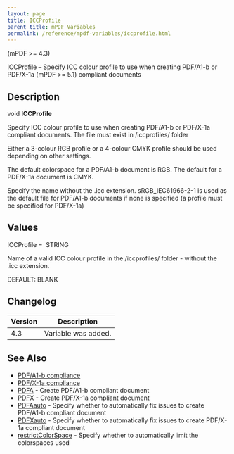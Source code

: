 ```yaml
---
layout: page
title: ICCProfile
parent_title: mPDF Variables
permalink: /reference/mpdf-variables/iccprofile.html
---
```


<div id="bpmbook" class="bpmbook" style="direction:ltr;">
<div class="topic_user_field">
<div id="U0">
<p>(mPDF &gt;= 4.3)</p>
<p>ICCProfile – Specify ICC colour profile to use when creating PDF/A1-b or PDF/X-1a (mPDF &gt;= 5.1) compliant documents</p>
<h2>Description</h2>

<div class="alert alert-info" role="alert">void <b>ICCProfile</b></div>
<p>Specify ICC colour profile to use when creating PDF/A1-b or PDF/X-1a compliant documents. The file must exist in <span class="filename">/iccprofiles/</span> folder</p>
<p>Either a 3-colour RGB profile or a 4-colour CMYK profile should be used depending on other settings.</p>
<p>The default colorspace for a PDF/A1-b document is RGB. The default for a PDF/X-1a document is CMYK.</p>
<p>Specify the name without the <span class="filename">.icc</span> extension. sRGB_IEC61966-2-1 is used as the default file for PDF/A1-b documents if none is specified (a profile must be specified for PDF/X-1a)</p>
<h2>Values</h2>
<p class="manual_param_dt"><span class="parameter">ICCProfile</span> =&nbsp; <span class="smallblock">STRING</span></p>
<p class="manual_param_dd">Name of a valid ICC colour profile in the <span class="filename">/iccprofiles/</span> folder - without the <span class="filename">.icc</span> extension.

<span class="smallblock">DEFAULT</span>: <span class="smallblock">BLANK</span>&nbsp;<span class="smallblock">&nbsp;</span></p>
<h2>Changelog</h2>
<table class="bpmTopic"> <thead>
<tr> <th>Version</th><th>Description</th> </tr>
</thead> <tbody>
<tr>
<td>4.3</td>
<td>Variable was added.</td>
</tr>
</tbody> </table>
<h2>See Also</h2>
<ul>
<li class="manual_boxlist"><a href="{{ "/what-else-can-i-do/pdf-a1-b-compliance.html" | prepend: site.baseurl }}">PDF/A1-b compliance</a></li>
<li class="manual_boxlist"><a href="{{ "/what-else-can-i-do/pdf-x-1a-compliance.html" | prepend: site.baseurl }}">PDF/X-1a compliance</a></li>
<li class="manual_boxlist"><a href="{{ "/reference/mpdf-variables/pdfa.html" | prepend: site.baseurl }}">PDFA</a> - Create PDF/A1-b compliant document</li>
<li class="manual_boxlist"><a href="{{ "/reference/mpdf-variables/pdfx.html" | prepend: site.baseurl }}">PDFX</a> - Create PDF/X-1a compliant document</li>
<li class="manual_boxlist"><a href="{{ "/reference/mpdf-variables/pdfaauto.html" | prepend: site.baseurl }}">PDFAauto</a> - Specify whether to automatically fix issues to create PDF/A1-b compliant document</li>
<li class="manual_boxlist"><a href="{{ "/reference/mpdf-variables/pdfxauto.html" | prepend: site.baseurl }}">PDFXauto</a> - Specify whether to automatically fix issues to create PDF/X-1a compliant document</li>
<li class="manual_boxlist"><a href="{{ "/reference/mpdf-variables/restrictcolorspace.html" | prepend: site.baseurl }}">restrictColorSpace</a> - Specify whether to automatically limit the colorspaces used</li>
</ul>
</div>
</div>


